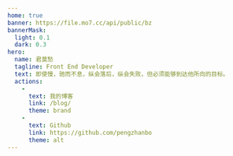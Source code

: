 ```yaml
---
home: true
banner: https://file.mo7.cc/api/public/bz
bannerMask: 
  light: 0.1
  dark: 0.3
hero: 
  name: 君莫愁
  tagline: Front End Developer
  text: 即使慢，驰而不息，纵会落后，纵会失败，但必须能够到达他所向的目标。
  actions: 
    - 
      text: 我的博客
      link: /blog/
      theme: brand
    - 
      text: Github
      link: https://github.com/pengzhanbo
      theme: alt
---
```

